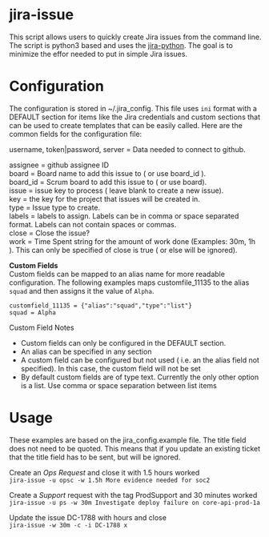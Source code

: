 jira-issue
================

This script allows users to quickly create Jira issues from the command line.  The script is python3 based and uses the [jira-python](https://github.com/pycontribs/jira). The goal is to minimize the effor needed to put in simple Jira issues.

Configuration
=====
The configuration is stored in ~/.jira_config.  This file uses `ini` format with a DEFAULT section for items like the Jira credentials and custom sections that can be used to create templates that can be easily called.  Here are the common fields for the configuration file:

username, token|password, server = Data needed to connect to github.<br>

assignee = github assignee ID<br>
board = Board name to add this issue to ( or use board_id ).<br>
board_id = Scrum board to add this issue to ( or use board).<br>
issue = issue key to process ( leave blank to create a new issue).<br>
key = the key for the project that issues will be created in.<br>
type = Issue type to create.<br>
labels = labels to assign.  Labels can be in comma or space separated format.  Labels can not contain spaces or commas.<br>
close = Close the issue?<br>
work = Time Spent string for the amount of work done (Examples: 30m, 1h ).  This can only be specified of close is true ( or else will be ignored).<br>

**Custom Fields**<br>
Custom fields can be mapped to an alias name for more readable configuration.  The following examples maps customfile_11135 to the alias `squad` and then assigns it the value of `Alpha`.

    customfield_11135 = {"alias":"squad","type":"list"}
    squad = Alpha

Custom Field     Notes<br>
* Custom fields can only be configured in the DEFAULT section. 
* An alias can be specified in any section
* A custom field can be configured but not used ( i.e. an the alias field not specified).  In this case, the custom field will not be set
* By default custom fields are of type text.  Currently the only other option is a list. Use comma or space separation between list items

Usage
=====
These examples are based on the jira_config.example file.  The title field does not need to be quoted.  This means that if you update an existing ticket that the title field has to be sent, but will be ignored.

Create an *Ops Request* and close it with 1.5 hours worked <br>
```jira-issue -u opsc -w 1.5h More evidence needed for soc2```

Create a *Support* request with the tag ProdSupport and 30 minutes worked <br>
```jira-issue -u ps -w 30m Investigate deploy failure on core-api-prod-1a```

Update the issue DC-1788 with hours and close <br>
``` jira-issue -w 30m -c -i DC-1788 x ```








